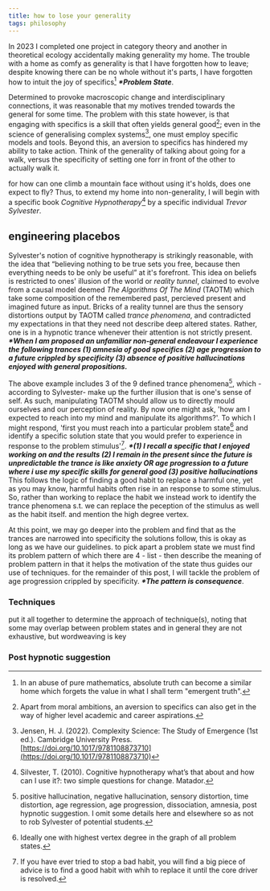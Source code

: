 ```yaml
---
title: how to lose your generality
tags: philosophy
---
```


In 2023 I completed one project in category theory and another in theoretical ecology accidentally making generality my home. The trouble with a home as comfy as generality is that I have forgotten how to leave;<!--more--> despite knowing there can be no whole without it's parts, I have forgotten how to intuit the joy of specifics[^1] **_*Problem State_**.

Determined to provoke macroscopic change and interdisciplinary connections, it was reasonable that my motives trended towards the general for some time. The problem with this state however, is that engaging with specifics is a skill that often yields general good[^2]; even in the science of generalising complex systems[^3], one must employ specific models and tools. Beyond this, an aversion to specifics has hindered my ability to take action. Think of the generality of talking about going for a walk, versus the specificity of setting one forr in front of the other to actually walk it.

for how can one climb a mountain face without using it's holds, does one expect to fly? Thus, to extend my home into non-generality, I will begin with a specific book *Cognitive Hypnotherapy*[^4] by a specific individual *Trevor Sylvester*.

## engineering placebos 

Sylvester's notion of cognitive hypnotherapy is strikingly reasonable, with the idea that “believing nothing to be true sets you free, because then everything needs to be only be useful” at it's forefront. This idea on beliefs is restricted to ones' illusion of the world or _reality tunnel_, claimed to evolve from a causal model deemed _The Algorithms Of The Mind_ (TAOTM) which take some composition of the remembered past, percieved present and imagined future as input. Bricks of a reality tunnel are thus the sensory distortions output by TAOTM called _trance phenomena_, and contradicted my expectations in that they need not describe deep altered states. Rather, one is in a hypnotic trance whenever their attention is not strictly present. **_*When I am proposed an unfamiliar non-general endeavour I experience the following trances (1) amnesia of good specifics (2) age progression to a future crippled by specificity (3) absence of positive hallucinations enjoyed with general propositions._**

The above example includes 3 of the 9 defined trance phenomena[^5], which -according to Sylvester- make up the further illusion that is one's sense of self. As such, manipulating TAOTM should allow us to directly mould ourselves and our perception of reality. By now one might ask, 'how am I expected to reach into my mind and manipulate its algorithms?'. To which I might respond, 'first you must reach into a particular problem state[^6] and identify a specific solution state that you would prefer to experience in response to the problem stimulus'[^7]. **_*(1) I recall a specific that I enjoyed working on and the results (2) I remain in the present since the future is unpredictable the trance is like anxiety OR age progression to a future where i use my specific skills for general good (3) positive hallucinations_** This follows the logic of finding a good habit to replace a harmful one, yet as you may know, harmful habits often rise in an response to some stimulus. So, rather than working to replace the habit we instead work to identify the trance phenomena s.t. we can replace the peception of the stimulus as well as the habit itself. and mention the high degree vertex.

At this point, we may go deeper into the problem and find that as the trances are narrowed into specificity the solutions follow, this is okay as long as we have our guidelines. to pick apart a problem state we must find its problem pattern of which there are 4 - list - then describe the meaning of  problem pattern in that it helps the motivation of the state thus guides our use of techniques. for the remainder of this post, I will tackle the problem of age progression crippled by specificity. **_*The pattern is consequence_**.

### Techniques
put it all together to determine the approach of technique(s), noting that some may overlap between problem states and in general they are not exhaustive, but wordweaving is key

### Post hypnotic suggestion

[^1]: In an abuse of pure mathematics, absolute truth can become a similar home which forgets the value in what I shall term "emergent truth".
[^2]: Apart from moral ambitions, an aversion to specifics can also get in the way of higher level academic and career aspirations.
[^3]: Jensen, H. J. (2022). Complexity Science: The Study of Emergence (1st ed.). Cambridge University Press. [https://doi.org/10.1017/9781108873710](https://doi.org/10.1017/9781108873710)
[^4]: Silvester, T. (2010). Cognitive hypnotherapy what’s that about and how can I use it?: two simple questions for change. Matador.
[^5]: positive hallucination, negative hallucination, sensory distortion, time distortion, age regression, age progression, dissociation, amnesia, post hypnotic suggestion.
I omit some details here and elsewhere so as not to rob Sylvester of potential students.
[^6]: Ideally one with highest vertex degree in the graph of all problem states.
[^7]: If you have ever tried to stop a bad habit, you will find a big piece of advice is to find a good habit with whih to replace it until the core driver is resolved.
